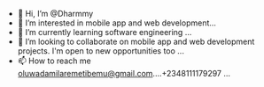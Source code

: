 - 👋 Hi, I’m @Dharmmy
- 👀 I’m interested in mobile app and web development...
- 🌱 I’m currently learning software engineering ...
- 💞️ I’m looking to collaborate on mobile app and web development projects. I'm open to new opportunities too ...
- 📫 How to reach me oluwadamilaremetibemu@gmail.com....+2348111179297 ...

<!---
Dharmmy/Dharmmy is a ✨ special ✨ repository because its `README.md` (this file) appears on your GitHub profile.
You can click the Preview link to take a look at your changes.
--->
